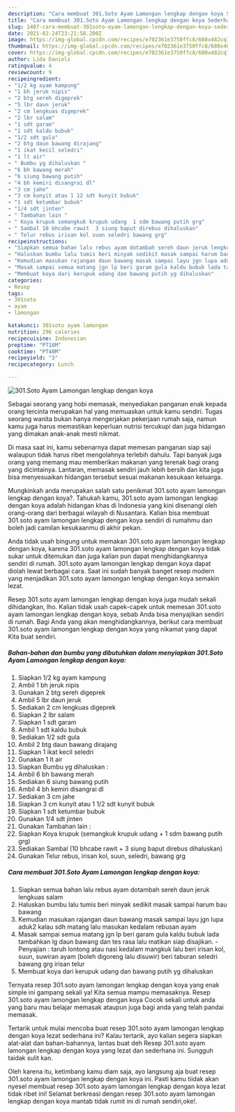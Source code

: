 ```yaml
---
description: "Cara membuat 301.Soto Ayam Lamongan lengkap dengan koya Sederhana dan Mudah Dibuat"
title: "Cara membuat 301.Soto Ayam Lamongan lengkap dengan koya Sederhana dan Mudah Dibuat"
slug: 1407-cara-membuat-301soto-ayam-lamongan-lengkap-dengan-koya-sederhana-dan-mudah-dibuat
date: 2021-02-24T23:21:58.200Z
image: https://img-global.cpcdn.com/recipes/e702361e3750ffc8/680x482cq70/301soto-ayam-lamongan-lengkap-dengan-koya-foto-resep-utama.jpg
thumbnail: https://img-global.cpcdn.com/recipes/e702361e3750ffc8/680x482cq70/301soto-ayam-lamongan-lengkap-dengan-koya-foto-resep-utama.jpg
cover: https://img-global.cpcdn.com/recipes/e702361e3750ffc8/680x482cq70/301soto-ayam-lamongan-lengkap-dengan-koya-foto-resep-utama.jpg
author: Lida Daniels
ratingvalue: 4
reviewcount: 9
recipeingredient:
- "1/2 kg ayam kampung"
- "1 bh jeruk nipis"
- "2 btg sereh digeprek"
- "5 lbr daun jeruk"
- "2 cm lengkuas digeprek"
- "2 lbr salam"
- "1 sdt garam"
- "1 sdt kaldu bubuk"
- "1/2 sdt gula"
- "2 btg daun bawang dirajang"
- "1 ikat kecil seledri"
- "1 lt air"
- " Bumbu yg dihaluskan "
- "6 bh bawang merah"
- "6 siung bawang putih"
- "4 bh kemiri disangrai dl"
- "3 cm jahe"
- "3 cm kunyit atau 1 12 sdt kunyit bubuk"
- "1 sdt ketumbar bubuk"
- "1/4 sdt jinten"
- " Tambahan lain "
- " Koya krupuk semangkuk krupuk udang  1 sdm bawang putih grg"
- " Sambal 10 bhcabe rawit  3 siung baput direbus dihaluskan"
- " Telur rebus irisan kol suun seledri bawang grg"
recipeinstructions:
- "Siapkan semua bahan lalu rebus ayam dotambah sereh daun jeruk lengkuas salam"
- "Haluskan bumbu lalu tumis beri minyak sedikit masak sampai harum bau bawang"
- "Kemudian masukan rajangan daun bawang masak sampai layu jgn lupa aduk2 kalau sdh matang lalu masukan kedalam rebusan ayam"
- "Masak sampai semua matang jgn lp beri garam gula kaldu bubuk lada tambahkan lg daun bawang dan tes rasa lalu matikan siap disajikan. Penyajian : taruh lontong atau nasi kedalam mangkuk lalu beri irisan kol, suun, suwiran ayam (boleh digoreng lalu disuwir) beri taburan seledri bawang grg irisan telur"
- "Membuat koya dari kerupuk udang dan bawang putih yg dihaluskan"
categories:
- Resep
tags:
- 301soto
- ayam
- lamongan

katakunci: 301soto ayam lamongan 
nutrition: 296 calories
recipecuisine: Indonesian
preptime: "PT18M"
cooktime: "PT40M"
recipeyield: "3"
recipecategory: Lunch

---
```



![301.Soto Ayam Lamongan lengkap dengan koya](https://img-global.cpcdn.com/recipes/e702361e3750ffc8/680x482cq70/301soto-ayam-lamongan-lengkap-dengan-koya-foto-resep-utama.jpg)

Sebagai seorang yang hobi memasak, menyediakan panganan enak kepada orang tercinta merupakan hal yang memuaskan untuk kamu sendiri. Tugas seorang  wanita bukan hanya mengerjakan pekerjaan rumah saja, namun kamu juga harus memastikan keperluan nutrisi tercukupi dan juga hidangan yang dimakan anak-anak mesti nikmat.

Di masa  saat ini, kamu sebenarnya dapat memesan panganan siap saji walaupun tidak harus ribet mengolahnya terlebih dahulu. Tapi banyak juga orang yang memang mau memberikan makanan yang terenak bagi orang yang dicintainya. Lantaran, memasak sendiri jauh lebih bersih dan kita juga bisa menyesuaikan hidangan tersebut sesuai makanan kesukaan keluarga. 



Mungkinkah anda merupakan salah satu penikmat 301.soto ayam lamongan lengkap dengan koya?. Tahukah kamu, 301.soto ayam lamongan lengkap dengan koya adalah hidangan khas di Indonesia yang kini disenangi oleh orang-orang dari berbagai wilayah di Nusantara. Kalian bisa membuat 301.soto ayam lamongan lengkap dengan koya sendiri di rumahmu dan boleh jadi camilan kesukaanmu di akhir pekan.

Anda tidak usah bingung untuk memakan 301.soto ayam lamongan lengkap dengan koya, karena 301.soto ayam lamongan lengkap dengan koya tidak sukar untuk ditemukan dan juga kalian pun dapat menghidangkannya sendiri di rumah. 301.soto ayam lamongan lengkap dengan koya dapat diolah lewat berbagai cara. Saat ini sudah banyak banget resep modern yang menjadikan 301.soto ayam lamongan lengkap dengan koya semakin lezat.

Resep 301.soto ayam lamongan lengkap dengan koya juga mudah sekali dihidangkan, lho. Kalian tidak usah capek-capek untuk memesan 301.soto ayam lamongan lengkap dengan koya, sebab Anda bisa menyajikan sendiri di rumah. Bagi Anda yang akan menghidangkannya, berikut cara membuat 301.soto ayam lamongan lengkap dengan koya yang nikamat yang dapat Kita buat sendiri.

<!--inarticleads1-->

##### Bahan-bahan dan bumbu yang dibutuhkan dalam menyiapkan 301.Soto Ayam Lamongan lengkap dengan koya:

1. Siapkan 1/2 kg ayam kampung
1. Ambil 1 bh jeruk nipis
1. Gunakan 2 btg sereh digeprek
1. Ambil 5 lbr daun jeruk
1. Sediakan 2 cm lengkuas digeprek
1. Siapkan 2 lbr salam
1. Siapkan 1 sdt garam
1. Ambil 1 sdt kaldu bubuk
1. Sediakan 1/2 sdt gula
1. Ambil 2 btg daun bawang dirajang
1. Siapkan 1 ikat kecil seledri
1. Gunakan 1 lt air
1. Siapkan  Bumbu yg dihaluskan :
1. Ambil 6 bh bawang merah
1. Sediakan 6 siung bawang putih
1. Ambil 4 bh kemiri disangrai dl
1. Sediakan 3 cm jahe
1. Siapkan 3 cm kunyit atau 1 1/2 sdt kunyit bubuk
1. Siapkan 1 sdt ketumbar bubuk
1. Gunakan 1/4 sdt jinten
1. Gunakan  Tambahan lain :
1. Siapkan  Koya krupuk (semangkuk krupuk udang + 1 sdm bawang putih grg)
1. Sediakan  Sambal (10 bhcabe rawit + 3 siung baput direbus dihaluskan)
1. Gunakan  Telur rebus, irisan kol, suun, seledri, bawang grg




<!--inarticleads2-->

##### Cara membuat 301.Soto Ayam Lamongan lengkap dengan koya:

1. Siapkan semua bahan lalu rebus ayam dotambah sereh daun jeruk lengkuas salam
1. Haluskan bumbu lalu tumis beri minyak sedikit masak sampai harum bau bawang
1. Kemudian masukan rajangan daun bawang masak sampai layu jgn lupa aduk2 kalau sdh matang lalu masukan kedalam rebusan ayam
1. Masak sampai semua matang jgn lp beri garam gula kaldu bubuk lada tambahkan lg daun bawang dan tes rasa lalu matikan siap disajikan. - Penyajian : taruh lontong atau nasi kedalam mangkuk lalu beri irisan kol, suun, suwiran ayam (boleh digoreng lalu disuwir) beri taburan seledri bawang grg irisan telur
1. Membuat koya dari kerupuk udang dan bawang putih yg dihaluskan




Ternyata resep 301.soto ayam lamongan lengkap dengan koya yang enak simple ini gampang sekali ya! Kita semua mampu memasaknya. Resep 301.soto ayam lamongan lengkap dengan koya Cocok sekali untuk anda yang baru mau belajar memasak ataupun juga bagi anda yang telah pandai memasak.

Tertarik untuk mulai mencoba buat resep 301.soto ayam lamongan lengkap dengan koya lezat sederhana ini? Kalau tertarik, ayo kalian segera siapkan alat-alat dan bahan-bahannya, lantas buat deh Resep 301.soto ayam lamongan lengkap dengan koya yang lezat dan sederhana ini. Sungguh taidak sulit kan. 

Oleh karena itu, ketimbang kamu diam saja, ayo langsung aja buat resep 301.soto ayam lamongan lengkap dengan koya ini. Pasti kamu tiidak akan nyesel membuat resep 301.soto ayam lamongan lengkap dengan koya lezat tidak ribet ini! Selamat berkreasi dengan resep 301.soto ayam lamongan lengkap dengan koya mantab tidak rumit ini di rumah sendiri,oke!.

